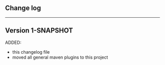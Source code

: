 ## Change log
----------------------

Version 1-SNAPSHOT
-------------

ADDED:

- this changelog file
- moved all general maven plugins to this project
